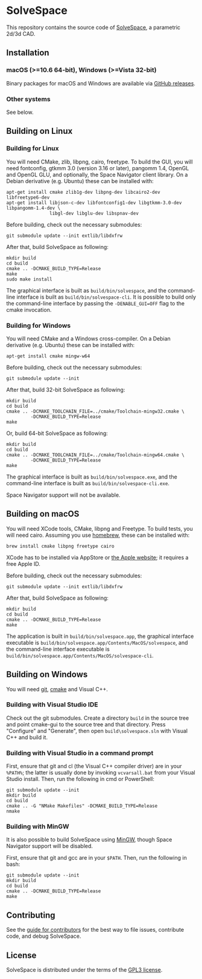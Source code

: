 SolveSpace
==========

This repository contains the source code of [SolveSpace][], a parametric
2d/3d CAD.

[solvespace]: http://solvespace.com

Installation
------------

### macOS (>=10.6 64-bit), Windows (>=Vista 32-bit)

Binary packages for macOS and Windows are available via
[GitHub releases][rel].

[rel]: https://github.com/solvespace/solvespace/releases

### Other systems

See below.

Building on Linux
-----------------

### Building for Linux

You will need CMake, zlib, libpng, cairo, freetype. To build the GUI, you will need
fontconfig, gtkmm 3.0 (version 3.16 or later), pangomm 1.4, OpenGL and OpenGL GLU, and
optionally, the Space Navigator client library.
On a Debian derivative (e.g. Ubuntu) these can be installed with:

    apt-get install cmake zlib1g-dev libpng-dev libcairo2-dev libfreetype6-dev
    apt-get install libjson-c-dev libfontconfig1-dev libgtkmm-3.0-dev libpangomm-1.4-dev \
                    libgl-dev libglu-dev libspnav-dev

Before building, check out the necessary submodules:

    git submodule update --init extlib/libdxfrw

After that, build SolveSpace as following:

    mkdir build
    cd build
    cmake .. -DCMAKE_BUILD_TYPE=Release
    make
    sudo make install

The graphical interface is built as `build/bin/solvespace`, and the command-line interface
is built as `build/bin/solvespace-cli`. It is possible to build only the command-line interface
by passing the `-DENABLE_GUI=OFF` flag to the cmake invocation.

### Building for Windows

You will need CMake and a Windows cross-compiler.
On a Debian derivative (e.g. Ubuntu) these can be installed with:

    apt-get install cmake mingw-w64

Before building, check out the necessary submodules:

    git submodule update --init

After that, build 32-bit SolveSpace as following:

    mkdir build
    cd build
    cmake .. -DCMAKE_TOOLCHAIN_FILE=../cmake/Toolchain-mingw32.cmake \
             -DCMAKE_BUILD_TYPE=Release
    make

Or, build 64-bit SolveSpace as following:

    mkdir build
    cd build
    cmake .. -DCMAKE_TOOLCHAIN_FILE=../cmake/Toolchain-mingw64.cmake \
             -DCMAKE_BUILD_TYPE=Release
    make

The graphical interface is built as `build/bin/solvespace.exe`, and the command-line interface
is built as `build/bin/solvespace-cli.exe`.

Space Navigator support will not be available.

Building on macOS
-----------------

You will need XCode tools, CMake, libpng and Freetype. To build tests, you
will need cairo. Assuming you use [homebrew][], these can be installed with:

    brew install cmake libpng freetype cairo

XCode has to be installed via AppStore or [the Apple website][appledeveloper];
it requires a free Apple ID.

Before building, check out the necessary submodules:

    git submodule update --init extlib/libdxfrw

After that, build SolveSpace as following:

    mkdir build
    cd build
    cmake .. -DCMAKE_BUILD_TYPE=Release
    make

The application is built in `build/bin/solvespace.app`, the graphical interface executable
is `build/bin/solvespace.app/Contents/MacOS/solvespace`, and the command-line interface executable
is `build/bin/solvespace.app/Contents/MacOS/solvespace-cli`.

[homebrew]: https://brew.sh/
[appledeveloper]: https://developer.apple.com/download/

Building on Windows
-------------------

You will need [git][gitwin], [cmake][cmakewin] and Visual C++.

### Building with Visual Studio IDE

Check out the git submodules. Create a directory `build` in
the source tree and point cmake-gui to the source tree and that directory.
Press "Configure" and "Generate", then open `build\solvespace.sln` with
Visual C++ and build it.

### Building with Visual Studio in a command prompt

First, ensure that git and cl (the Visual C++ compiler driver) are in your
`%PATH%`; the latter is usually done by invoking `vcvarsall.bat` from your
Visual Studio install. Then, run the following in cmd or PowerShell:

    git submodule update --init
    mkdir build
    cd build
    cmake .. -G "NMake Makefiles" -DCMAKE_BUILD_TYPE=Release
    nmake

### Building with MinGW

It is also possible to build SolveSpace using [MinGW][mingw], though
Space Navigator support will be disabled.

First, ensure that git and gcc are in your `$PATH`. Then, run the following
in bash:

    git submodule update --init
    mkdir build
    cd build
    cmake .. -DCMAKE_BUILD_TYPE=Release
    make

[gitwin]: https://git-scm.com/download/win
[cmakewin]: http://www.cmake.org/download/#latest
[mingw]: http://www.mingw.org/

Contributing
------------

See the [guide for contributors](CONTRIBUTING.md) for the best way to file issues, contribute code,
and debug SolveSpace.

License
-------

SolveSpace is distributed under the terms of the [GPL3 license](COPYING.txt).
